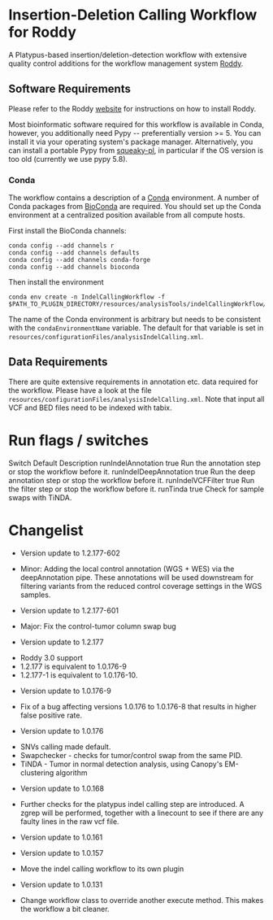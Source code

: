 # Insertion-Deletion Calling Workflow for Roddy

A Platypus-based insertion/deletion-detection workflow with extensive quality control additions for the workflow management system [Roddy](https://github.com/eilslabs/Roddy).

## Software Requirements

Please refer to the Roddy [website](https://github.com/eilslabs/Roddy) for instructions on how to install Roddy.

Most bioinformatic software required for this workflow is available in Conda, however, you additionally need Pypy -- preferentially version >= 5. You can install it via your operating system's package manager. Alternatively, you can install a portable Pypy from [squeaky-pl](https://github.com/squeaky-pl/portable-pypy), in particular if the OS version is too old (currently we use pypy 5.8).

### Conda

The workflow contains a description of a [Conda](https://conda.io/docs/) environment. A number of Conda packages from [BioConda](https://bioconda.github.io/index.html) are required. You should set up the Conda environment at a centralized position available from all compute hosts. 

First install the BioConda channels:
```
conda config --add channels r
conda config --add channels defaults
conda config --add channels conda-forge
conda config --add channels bioconda
```

Then install the environment

```
conda env create -n IndelCallingWorkflow -f $PATH_TO_PLUGIN_DIRECTORY/resources/analysisTools/indelCallingWorkflow/environments/conda.yml
```

The name of the Conda environment is arbitrary but needs to be consistent with the `condaEnvironmentName` variable. The default for that variable is set in `resources/configurationFiles/analysisIndelCalling.xml`.

## Data Requirements

There are quite extensive requirements in annotation etc. data required for the workflow. Please have a look at the file `resources/configurationFiles/analysisIndelCalling.xml`. Note that input all VCF and BED files need to be indexed with tabix.

# Run flags / switches

Switch                      Default Description
runIndelAnnotation          true    Run the annotation step or stop the workflow before it.
runIndelDeepAnnotation      true    Run the deep annotation step or stop the workflow before it.
runIndelVCFFilter           true    Run the filter step or stop the workflow before it.
runTinda                    true    Check for sample swaps with TiNDA.

# Changelist

* Version update to 1.2.177-602

- Minor: Adding the local control annotation (WGS + WES) via the deepAnnotation pipe. These annotations will be used downstream for filtering variants from the reduced control coverage settings in the WGS samples.

* Version update to 1.2.177-601

- Major: Fix the control-tumor column swap bug

* Version update to 1.2.177

- Roddy 3.0 support
- 1.2.177 is equivalent to 1.0.176-9
- 1.2.177-1 is equivalent to 1.0.176-10.

* Version update to 1.0.176-9

- Fix of a bug affecting versions 1.0.176 to 1.0.176-8 that results in higher false positive rate.

* Version update to 1.0.176

- SNVs calling made default. 
- Swapchecker - checks for tumor/control swap from the same PID. 
- TiNDA - Tumor in normal detection analysis, using Canopy's EM-clustering algorithm

* Version update to 1.0.168

- Further checks for the platypus indel calling step are introduced. A zgrep will be performed, together with a linecount to
  see if there are any faulty lines in the raw vcf file.

* Version update to 1.0.161

* Version update to 1.0.157

- Move the indel calling workflow to its own plugin

* Version update to 1.0.131

- Change workflow class to override another execute method. This makes the workflow a bit cleaner.